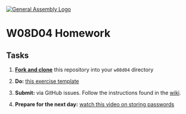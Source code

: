 [![General Assembly Logo](https://camo.githubusercontent.com/1a91b05b8f4d44b5bbfb83abac2b0996d8e26c92/687474703a2f2f692e696d6775722e636f6d2f6b6538555354712e706e67)](https://generalassemb.ly)

#  W08D04 Homework

## Tasks

1) [**Fork and clone**](https://git.generalassemb.ly/SEIR-Margaret/ForkAndClone) this repository into your `w08d04` directory

2) **Do:** [this exercise template](exercise.md)

3) **Submit:** via GitHub issues. Follow the instructions found in the [wiki](https://git.generalassemb.ly/SEIR-Margaret/class-recordings-and-info/blob/master/submitting-homework.md).

4) **Prepare for the next day:** [watch this video on storing passwords](preparation.md)
